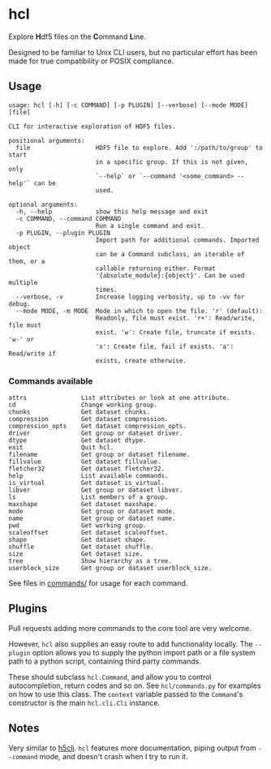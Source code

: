 # hcl

Explore **H**df5 files on the **C**ommand **L**ine.

Designed to be familiar to Unix CLI users, but no particular effort has been made for true compatibility or POSIX compliance.

## Usage

```_help
usage: hcl [-h] [-c COMMAND] [-p PLUGIN] [--verbose] [--mode MODE] [file]

CLI for interactive exploration of HDF5 files.

positional arguments:
  file                  HDF5 file to explore. Add ':/path/to/group' to start
                        in a specific group. If this is not given, only
                        `--help` or `--command '<some_command> --help'` can be
                        used.

optional arguments:
  -h, --help            show this help message and exit
  -c COMMAND, --command COMMAND
                        Run a single command and exit.
  -p PLUGIN, --plugin PLUGIN
                        Import path for additional commands. Imported object
                        can be a Command subclass, an iterable of them, or a
                        callable returning either. Format
                        '{absolute_module}:{object}'. Can be used multiple
                        times.
  --verbose, -v         Increase logging verbosity, up to -vv for debug.
  --mode MODE, -m MODE  Mode in which to open the file. 'r' (default):
                        Readonly, file must exist. 'r+': Read/write, file must
                        exist. 'w': Create file, truncate if exists. 'w-' or
                        'x': Create file, fail if exists. 'a': Read/write if
                        exists, create otherwise.
```

### Commands available

```_commands
attrs               List attributes or look at one attribute.
cd                  Change working group.
chunks              Get dataset chunks.
compression         Get dataset compression.
compression_opts    Get dataset compression_opts.
driver              Get group or dataset driver.
dtype               Get dataset dtype.
exit                Quit hcl.
filename            Get group or dataset filename.
fillvalue           Get dataset fillvalue.
fletcher32          Get dataset fletcher32.
help                List available commands.
is_virtual          Get dataset is_virtual.
libver              Get group or dataset libver.
ls                  List members of a group.
maxshape            Get dataset maxshape.
mode                Get group or dataset mode.
name                Get group or dataset name.
pwd                 Get working group.
scaleoffset         Get dataset scaleoffset.
shape               Get dataset shape.
shuffle             Get dataset shuffle.
size                Get dataset size.
tree                Show hierarchy as a tree.
userblock_size      Get group or dataset userblock_size.
```

See files in [commands/](./commands) for usage for each command.

## Plugins

Pull requests adding more commands to the core tool are very welcome.

However, `hcl` also supplies an easy route to add functionality locally.
The `--plugin` option allows you to supply the python import path
or a file system path to a python script, containing third party commands.

These should subclass `hcl.Command`, and allow you to control autocompletion,
return codes and so on.
See `hcl/commands.py` for examples on how to use this class.
The `context` variable passed to the `Command`'s constructor
is the main `hcl.cli.Cli` instance.

## Notes

Very similar to [h5cli](https://pypi.org/project/h5cli/).
`hcl` features more documentation, piping output from `--command` mode, and doesn't crash when I try to run it.
